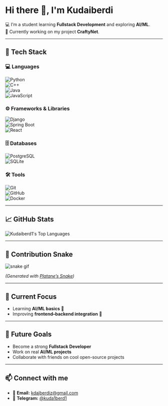 # Hi there 👋, I'm Kudaiberdi  

💻 I’m a student learning **Fullstack Development** and exploring **AI/ML**.  
🚀 Currently working on my project **CraftyNet**.  

---

## 🔧 Tech Stack

### 💻 Languages  
![Python](https://img.shields.io/badge/Python-3776AB?logo=python&logoColor=white&style=flat)  
![C++](https://img.shields.io/badge/C++-00599C?logo=cplusplus&logoColor=white&style=flat)  
![Java](https://img.shields.io/badge/Java-007396?logo=java&logoColor=white&style=flat)  
![JavaScript](https://img.shields.io/badge/JavaScript-F7DF1E?logo=javascript&logoColor=black&style=flat)

### ⚙️ Frameworks & Libraries  
![Django](https://img.shields.io/badge/Django-092E20?logo=django&logoColor=white&style=flat)  
![Spring Boot](https://img.shields.io/badge/Spring%20Boot-6DB33F?logo=springboot&logoColor=white&style=flat)  
![React](https://img.shields.io/badge/React-20232A?logo=react&logoColor=61DAFB&style=flat)

### 🗄️ Databases  
![PostgreSQL](https://img.shields.io/badge/PostgreSQL-316192?logo=postgresql&logoColor=white&style=flat)  
![SQLite](https://img.shields.io/badge/SQLite-07405E?logo=sqlite&logoColor=white&style=flat)

### 🛠️ Tools  
![Git](https://img.shields.io/badge/Git-F05032?logo=git&logoColor=white&style=flat)  
![GitHub](https://img.shields.io/badge/GitHub-181717?logo=github&logoColor=white&style=flat)  
![Docker](https://img.shields.io/badge/Docker-2496ED?logo=docker&logoColor=white&style=flat)

---

## 📈 GitHub Stats
![Kudaiberd1's Top Languages](https://github-readme-stats.vercel.app/api/top-langs/?username=Kudaiberd1&theme=vue-dark&show_icons=true&hide_border=true&layout=compact)

---

## 🐍 Contribution Snake
![snake gif](https://github.com/Kudaiberd1/Kudaiberd1/blob/output/github-contribution-grid-snake.svg)

*(Generated with [Platane’s Snake](https://platane.github.io/snk/))*  

---

## 📌 Current Focus
- Learning **AI/ML basics** 🤖  
- Improving **frontend–backend integration** 🔗  

---

## 🌱 Future Goals
- Become a strong **Fullstack Developer**  
- Work on real **AI/ML projects**  
- Collaborate with friends on cool open-source projects  

---

## 📫 Connect with me
- 📧 **Email:** [kdajberdiz@gmail.com](mailto:kdajberdiz@gmail.com)  
- 💬 **Telegram:** [@kuda1berd1](https://t.me/kuda1berd1)
